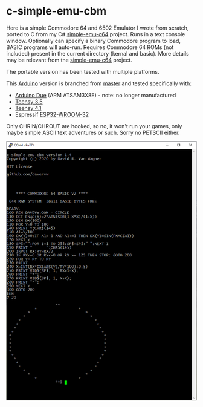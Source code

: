 # c-simple-emu-cbm #

Here is a simple Commodore 64 and 6502 Emulator I wrote from scratch, ported to C from my C# [simple-emu-c64](https://github.com/davervw/simple-emu-c64) project.  Runs in a text console window.  Optionally can specify a binary Commodore program to load, BASIC programs will auto-run.   Requires Commodore 64 ROMs (not included) present in the current directory (kernal and basic).   More details may be relevant from the [simple-emu-c64](https://github.com/davervw/simple-emu-c64) project.

The portable version has been tested with multiple platforms.

This [Arduino](https://github.com/davervw/c-simple-emu6502-cbm/tree/arduino) version is branched from [master](https://github.com/davervw/c-simple-emu6502-cbm/tree/master) and tested specifically with:

* [Arduino Due](https://store.arduino.cc/usa/due) (ARM ATSAM3X8E) - note: no longer manufactured
* [Teensy 3.5](https://www.pjrc.com/store/teensy35.html)
* [Teensy 4.1](https://www.pjrc.com/store/teensy41.html)
* Espressif [ESP32-WROOM-32](https://www.espressif.com/en/products/modules/esp-wroom-32/overview)

Only CHRIN/CHROUT are hooked, so no, it won't run your games, only maybe simple ASCII text adventures or such.  Sorry no PETSCII either.

![circle.bas](https://github.com/davervw/c-simple-emu6502-cbm/raw/arduino/circle.png)
